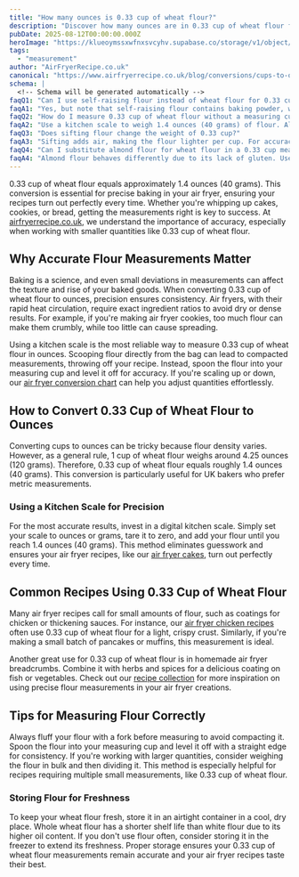 ```yaml
---
title: "How many ounces is 0.33 cup of wheat flour?"
description: "Discover how many ounces are in 0.33 cup of wheat flour for perfect air fryer baking. Get accurate conversions and expert tips here!"
pubDate: 2025-08-12T00:00:00.000Z
heroImage: "https://klueoymssxwfnxsvcyhv.supabase.co/storage/v1/object/public/Shmucket/how-many-ounces-is-0-33-cup-of-wheat-flour.webp"
tags:
  - "measurement"
author: "AirFryerRecipe.co.uk"
canonical: "https://www.airfryerrecipe.co.uk/blog/conversions/cups-to-ounces/how-many-ounces-is-0-33-cup-of-wheat-flour"
schema: |
  <!-- Schema will be generated automatically -->
faqQ1: "Can I use self-raising flour instead of wheat flour for 0.33 cup measurements?"
faqA1: "Yes, but note that self-raising flour contains baking powder, which affects the recipe's rise. For accurate results, adjust leavening agents or stick to plain wheat flour unless the recipe specifies otherwise."
faqQ2: "How do I measure 0.33 cup of wheat flour without a measuring cup?"
faqA2: "Use a kitchen scale to weigh 1.4 ounces (40 grams) of flour. Alternatively, divide a standard cup into thirds visually, though this method is less precise."
faqQ3: "Does sifting flour change the weight of 0.33 cup?"
faqA3: "Sifting adds air, making the flour lighter per cup. For accuracy, sift before measuring or weigh the flour to ensure you're using the correct amount."
faqQ4: "Can I substitute almond flour for wheat flour in a 0.33 cup measurement?"
faqA4: "Almond flour behaves differently due to its lack of gluten. Use a 1:1 ratio by weight (1.4 ounces) but expect a denser texture. Adjust liquids as needed."
---
```

<p>0.33 cup of wheat flour equals approximately 1.4 ounces (40 grams). This conversion is essential for precise baking in your air fryer, ensuring your recipes turn out perfectly every time. Whether you're whipping up cakes, cookies, or bread, getting the measurements right is key to success. At <a href=https://www.airfryerrecipe.co.uk>airfryerrecipe.co.uk</a>, we understand the importance of accuracy, especially when working with smaller quantities like 0.33 cup of wheat flour.</p>  

<h2>Why Accurate Flour Measurements Matter</h2>  
<p>Baking is a science, and even small deviations in measurements can affect the texture and rise of your baked goods. When converting 0.33 cup of wheat flour to ounces, precision ensures consistency. Air fryers, with their rapid heat circulation, require exact ingredient ratios to avoid dry or dense results. For example, if you're making air fryer cookies, too much flour can make them crumbly, while too little can cause spreading.</p>  

<p>Using a kitchen scale is the most reliable way to measure 0.33 cup of wheat flour in ounces. Scooping flour directly from the bag can lead to compacted measurements, throwing off your recipe. Instead, spoon the flour into your measuring cup and level it off for accuracy. If you're scaling up or down, our <a href=https://www.airfryerrecipe.co.uk/air-fryer-conversion-chart>air fryer conversion chart</a> can help you adjust quantities effortlessly.</p>  

<h2>How to Convert 0.33 Cup of Wheat Flour to Ounces</h2>  
<p>Converting cups to ounces can be tricky because flour density varies. However, as a general rule, 1 cup of wheat flour weighs around 4.25 ounces (120 grams). Therefore, 0.33 cup of wheat flour equals roughly 1.4 ounces (40 grams). This conversion is particularly useful for UK bakers who prefer metric measurements.</p>  

<h3>Using a Kitchen Scale for Precision</h3>  
<p>For the most accurate results, invest in a digital kitchen scale. Simply set your scale to ounces or grams, tare it to zero, and add your flour until you reach 1.4 ounces (40 grams). This method eliminates guesswork and ensures your air fryer recipes, like our <a href=https://www.airfryerrecipe.co.uk/recipe-category/cakes>air fryer cakes</a>, turn out perfectly every time.</p>  

<h2>Common Recipes Using 0.33 Cup of Wheat Flour</h2>  
<p>Many air fryer recipes call for small amounts of flour, such as coatings for chicken or thickening sauces. For instance, our <a href=https://www.airfryerrecipe.co.uk/recipe-category/chicken>air fryer chicken recipes</a> often use 0.33 cup of wheat flour for a light, crispy crust. Similarly, if you're making a small batch of pancakes or muffins, this measurement is ideal.</p>  

<p>Another great use for 0.33 cup of wheat flour is in homemade air fryer breadcrumbs. Combine it with herbs and spices for a delicious coating on fish or vegetables. Check out our <a href=https://www.airfryerrecipe.co.uk/recipes>recipe collection</a> for more inspiration on using precise flour measurements in your air fryer creations.</p>  

<h2>Tips for Measuring Flour Correctly</h2>  
<p>Always fluff your flour with a fork before measuring to avoid compacting it. Spoon the flour into your measuring cup and level it off with a straight edge for consistency. If you're working with larger quantities, consider weighing the flour in bulk and then dividing it. This method is especially helpful for recipes requiring multiple small measurements, like 0.33 cup of wheat flour.</p>  

<h3>Storing Flour for Freshness</h3>  
<p>To keep your wheat flour fresh, store it in an airtight container in a cool, dry place. Whole wheat flour has a shorter shelf life than white flour due to its higher oil content. If you don't use flour often, consider storing it in the freezer to extend its freshness. Proper storage ensures your 0.33 cup of wheat flour measurements remain accurate and your air fryer recipes taste their best.</p>
